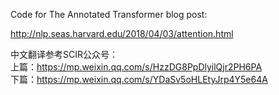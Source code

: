 Code for The Annotated Transformer blog post:

http://nlp.seas.harvard.edu/2018/04/03/attention.html

中文翻译参考SCIR公众号：  
上篇：https://mp.weixin.qq.com/s/HzzDG8PpDlyilQjr2PH6PA  
下篇：https://mp.weixin.qq.com/s/YDaSv5oHLEtyJrp4Y5e64A  
